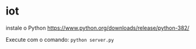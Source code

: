 # iot

instale o Python https://www.python.org/downloads/release/python-382/

Execute com o comando:
`python server.py`
